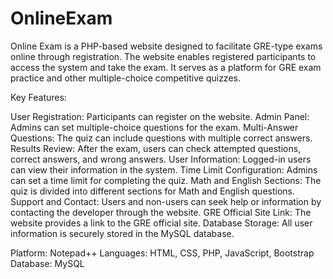 # OnlineExam

Online Exam is a PHP-based website designed to facilitate GRE-type exams online through registration. The website enables registered participants to access the system and take the exam. It serves as a platform for GRE exam practice and other multiple-choice competitive quizzes.

Key Features:

User Registration: Participants can register on the website. Admin Panel: Admins can set multiple-choice questions for the exam. Multi-Answer Questions: The quiz can include questions with multiple correct answers. Results Review: After the exam, users can check attempted questions, correct answers, and wrong answers. User Information: Logged-in users can view their information in the system. Time Limit Configuration: Admins can set a time limit for completing the quiz. Math and English Sections: The quiz is divided into different sections for Math and English questions. Support and Contact: Users and non-users can seek help or information by contacting the developer through the website. GRE Official Site Link: The website provides a link to the GRE official site. Database Storage: All user information is securely stored in the MySQL database.

Platform: Notepad++ Languages: HTML, CSS, PHP, JavaScript, Bootstrap Database: MySQL
